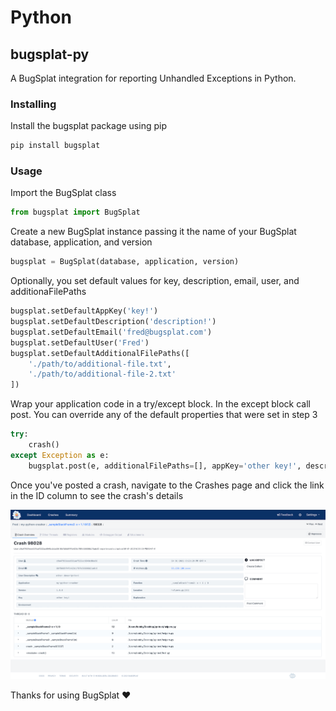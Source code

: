 # Python

## bugsplat-py

A BugSplat integration for reporting Unhandled Exceptions in Python.

### Installing

Install the bugsplat package using pip

```bash
pip install bugsplat
```

### Usage

Import the BugSplat class

```python
from bugsplat import BugSplat
```

Create a new BugSplat instance passing it the name of your BugSplat database, application, and version

```python
bugsplat = BugSplat(database, application, version)
```

Optionally, you set default values for key, description, email, user, and additionaFilePaths

```python
bugsplat.setDefaultAppKey('key!')
bugsplat.setDefaultDescription('description!')
bugsplat.setDefaultEmail('fred@bugsplat.com')
bugsplat.setDefaultUser('Fred')
bugsplat.setDefaultAdditionalFilePaths([
    './path/to/additional-file.txt',
    './path/to/additional-file-2.txt'
])
```

Wrap your application code in a try/except block. In the except block call post. You can override any of the default properties that were set in step 3

```python
try:
    crash()
except Exception as e:
    bugsplat.post(e, additionalFilePaths=[], appKey='other key!', description='other description!', email='barney@bugsplat.com', user='Barney')
```

Once you've posted a crash, navigate to the Crashes page and click the link in the ID column to see the crash's details

![BugSplat Python Crash](../../../../.gitbook/assets/python-crash.png)

Thanks for using BugSplat ❤️
